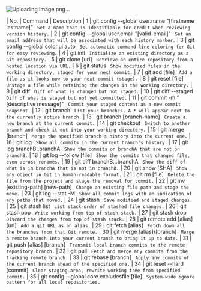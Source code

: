 ![Uploading image.png…]()


| No. |  Command                                              |     Description 
| 1   | git config --global user.name "[firstname lastname]" ` Set a name that is identifiable for credit when reviewing version history.`
| 2   | git config --global user.email "[valid-email]"       ` Set an email address that will be associated with each history marker.`
| 3   | git config --global color.ui auto                    ` Set automatic command line coloring for Git for easy reviewing.`
| 4   | git init                                             ` Initialize an existing directory as a Git repository.`
| 5   | git clone [url]                                      ` Retrieve an entire repository from a hosted location via URL.`
| 6   | git status                                           ` Show modified files in the working directory, staged for your next commit.`
| 7   | git add [file]                                       ` Add a file as it looks now to your next commit (stage).`
| 8   | git reset [file]                                     ` Unstage a file while retaining the changes in the working directory.`
| 9   | git diff                                             ` Diff of what is changed but not staged.`
| 10  | git diff --staged                                    ` Diff of what is staged but not yet committed.`
| 11  | git commit -m "[descriptive message]"                ` Commit your staged content as a new commit snapshot.`
| 12  | git branch                                           ` List your branches. A * will appear next to the currently active branch.`
| 13  | git branch [branch-name]                             ` Create a new branch at the current commit.`
| 14  | git checkout                                         ` Switch to another branch and check it out into your working directory.`
| 15  | git merge [branch]                                   ` Merge the specified branch’s history into the current one.`
| 16  | git log                                              ` Show all commits in the current branch’s history.`
| 17  | git log branchB..branchA                             ` Show the commits on branchA that are not on branchB.`
| 18  | git log --follow [file]                              ` Show the commits that changed file, even across renames.`
| 19  | git diff branchB...branchA                           ` Show the diff of what is in branchA that is not in branchB.`
| 20  | git show [SHA]                                       ` Show any object in Git in human-readable format.`
| 21  | git rm [file]                                        ` Delete the file from the project and stage the removal for commit.`
| 22  | git mv [existing-path] [new-path]                    ` Change an existing file path and stage the move.`
| 23  | git log --stat -M                                    ` Show all commit logs with an indication of any paths that moved.`
| 24  | git stash                                            ` Save modified and staged changes.`
| 25  | git stash list                                       ` List stack-order of stashed file changes.`
| 26  | git stash pop                                        ` Write working from top of stash stack.`
| 27  | git stash drop                                       ` Discard the changes from top of stash stack.`
| 28  | git remote add [alias] [url]                         ` Add a git URL as an alias.`
| 29  | git fetch [alias]                                    ` Fetch down all the branches from that Git remote.`
| 30  | git merge [alias]/[branch]                           ` Merge a remote branch into your current branch to bring it up to date.`
| 31  | git push [alias] [branch]                            ` Transmit local branch commits to the remote repository branch.`
| 32  | git pull                                             ` Fetch and merge any commits from the tracking remote branch.`
| 33  | git rebase [branch]                                  ` Apply any commits of the current branch ahead of the specified one.`
| 34  | git reset --hard [commit]                            ` Clear staging area, rewrite working tree from specified commit.`
| 35  | git config --global core.excludesfile [file]         ` System-wide ignore pattern for all local repositories.`
